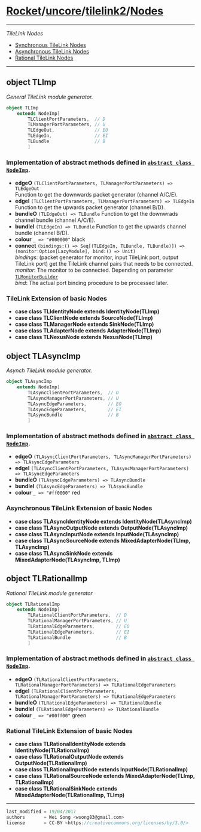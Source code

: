 [Rocket](../../Readme.md)/[uncore](../../uncore.md)/[tilelink2](../tilelink2.md)/[Nodes](https://github.com/ucb-bar/rocket-chip/blob/master/src/main/scala/uncore/tilelink2/Nodes.scala)
=====================

**********************

*TileLink Nodes*

* [Synchronous TileLink Nodes](#object-tlimp)
* [Asynchronous TileLink Nodes](#object-tlasyncimp)
* [Rational TileLink Nodes](#object-tlrationalimp)

**********************

object TLImp
---------------
*General TileLink module generator.*

~~~scala
object TLImp
    extends NodeImp[
        TLClientPortParameters,  // D
        TLManagerPortParameters, // U
        TLEdgeOut,               // EO
        TLEdgeIn,                // EI
        TLBundle                 // B
        ]
~~~

### Implementation of abstract methods defined in [`abstract class NodeImp`](../../diplomacy/Nodes.md).

+ **edgeO** `(TLClientPortParameters, TLManagerPortParameters) => TLEdgeOut`<br>
  Function to get the downwards packet generator (channel A/C/E).
+ **edgeI** `(TLClientPortParameters, TLManagerPortParameters) => TLEdgeIn`<br>
  Function to get the upwards packet generator (channel B/D).
+ **bundleO** `(TLEdgeOut) => TLBundle`
  Function to get the downwrads channel bundle (channel A/C/E).
+ **bundleI** `(TLEdgeIn) => TLBundle`
  Function to get the upwards channel bundle (channel B/D).
+ **colour** `_ => "#000000"` black
+ **connect** `(bindings:() => Seq[(TLEdgeIn, TLBundle, TLBundle)]) => (monitor:Option[LazyModule], bind:() => Unit)`<br>
  _bindings_: (packet generator for monitor, input TileLink port, output TileLink port) get the TileLink channel pairs that needs to be connected.<br>
  _monitor_: The monitor to be connected. Depending on parameter [`TLMonitorBuilder`](../../rocketchip/Configs.md)<br>
  _bind_: The actual port binding procedure to be processed later.

### TileLink Extension of basic Nodes

+ **case class TLIdentityNode extends IdentityNode(TLImp)**
+ **case class TLClientNode extends SourceNode(TLImp)**
+ **case class TLManagerNode extends SinkNode(TLImp)**
+ **case class TLAdapterNode extends AdapterNode(TLImp)**
+ **case class TLNexusNode extends NexusNode(TLImp)**

object TLAsyncImp
------------
*Asynch TileLink module generator.*

~~~scala
object TLAsyncImp
    extends NodeImp[
        TLAsyncClientPortParameters,  // D
        TLAsyncManagerPortParameters, // U
        TLAsyncEdgeParameters,        // EO
        TLAsyncEdgeParameters,        // EI
        TLAsyncBundle                 // B
        ]
~~~

### Implementation of abstract methods defined in [`abstract class NodeImp`](../../diplomacy/Nodes.md).

+ **edgeO** `(TLAsyncClientPortParameters, TLAsyncManagerPortParameters) => TLAsyncEdgeParameters`
+ **edgeI** `(TLAsyncClientPortParameters, TLAsyncManagerPortParameters) => TLAsyncEdgeParameters`
+ **bundleO** `(TLAsyncEdgeParameters) => TLAsyncBundle`
+ **bundleI** `(TLAsyncEdgeParameters) => TLAsyncBundle`
+ **colour** `_ => "#ff0000"` red


### Asynchronous TileLink Extension of basic Nodes

+ **case class TLAsyncIdentityNode extends IdentityNode(TLAsyncImp)**
+ **case class TLAsyncOutputNode extends OutputNode(TLAsyncImp)**
+ **case class TLAsyncInputNode extends InputNode(TLAsyncImp)**
+ **case class TLAsyncSourceNode extends MixedAdapterNode(TLImp, TLAsyncImp)**
+ **case class TLAsyncSinkNode extends MixedAdapterNode(TLAsyncImp, TLImp)**

object TLRationalImp
------------
*Rational TileLink module generator*

~~~scala
object TLRationalImp
    extends NodeImp[
        TLRationalClientPortParameters,  // D
        TLRationalManagerPortParameters, // U
        TLRationalEdgeParameters,        // EO
        TLRationalEdgeParameters,        // EI
        TLRationalBundle                 // B
        ]
~~~

### Implementation of abstract methods defined in [`abstract class NodeImp`](../../diplomacy/Nodes.md).

+ **edgeO** `(TLRationalClientPortParameters, TLRationalManagerPortParameters) => TLRationalEdgeParameters`
+ **edgeI** `(TLRationalClientPortParameters, TLRationalManagerPortParameters) => TLRationalEdgeParameters`
+ **bundleO** `(TLRationalEdgeParameters) => TLRationalBundle`
+ **bundleI** `(TLRationalEdgeParameters) => TLRationalBundle`
+ **colour** `_ => "#00ff00"` green

### Rational TileLink Extension of basic Nodes

+ **case class TLRationalIdentityNode extends IdentityNode(TLRationalImp)**
+ **case class TLRationalOutputNode extends OutputNode(TLRationalImp)**
+ **case class TLRationalInputNode extends InputNode(TLRationalImp)**
+ **case class TLRationalSourceNode extends MixedAdapterNode(TLImp, TLRationalImp)**
+ **case class TLRationalSinkNode extends MixedAdapterNode(TLRationalImp, TLImp)**


**********************

```scala
last_modified = 19/04/2017
authors       = Wei Song <wsong83@gmail.com>
license       = CC-BY <https://creativecommons.org/licenses/by/3.0/>
```
